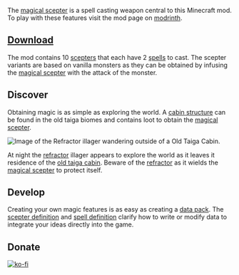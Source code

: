 
The [magical scepter][magical-scepter] is a spell casting weapon central to this Minecraft mod.
To play with these features visit the mod page on [modrinth][modrinth].

## [Download][download]

The mod contains 10 [scepters][scepters] that each have 2 [spells][spells] to cast.
The scepter variants are based on vanilla monsters as they can be obtained by
infusing the [magical scepter][magical-scepter] with the attack of the monster.

## Discover
Obtaining magic is as simple as exploring the world.
A [cabin structure][old-taiga-cabin] can be found in the old taiga biomes
and contains loot to obtain the [magical scepter][magical-scepter].

![Image of the Refractor illager wandering outside of a Old Taiga Cabin.](https://cdn.modrinth.com/data/cached_images/8751612aaf5a1b4ffb132e992350de027d4bbb3c.png "Wandering Refractor Illager")

At night the [refractor][refractor] illager appears to explore the world as it leaves it residence of the [old taiga cabin][old-taiga-cabin].
Beware of the [refractor][refractor] as it wields the [magical scepter][magical-scepter] to protect itself.

## Develop

Creating your own magic features is as easy as creating a [data pack][data-pack].
The [scepter definition][scepter-definition] and [spell definition][spell-definition]
clarify how to write or modify data to integrate your ideas directly into the game.

## Donate

[![ko-fi](https://ko-fi.com/img/githubbutton_sm.svg)](https://ko-fi.com/pistonpoek)

[magical-scepter]: https://moddedmc.wiki/en/project/magical-scepter/docs/items/magical_scepter "Magical Scepter"
[wiki]: https://moddedmc.wiki/en/project/magical-scepter/docs "Magical Scepter Wiki"
[modrinth]: https://modrinth.com/mod/magical-scepter "Magical Scepter Modrinth"
[download]: https://modrinth.com/mod/magical-scepter#download "Magical Scepter Download"

[scepters]: https://moddedmc.wiki/en/project/magical-scepter/docs/scepters/scepters "Scepters"
[spells]: https://moddedmc.wiki/en/project/magical-scepter/docs/spells/spells "Spells"

[old-taiga-cabin]: https://moddedmc.wiki/en/project/magical-scepter/docs/structures/old_taiga_cabin "Old Taiga Cabin"
[refractor]: https://moddedmc.wiki/en/project/magical-scepter/docs/entities/refractor "Refractor"

[data-pack]: https://minecraft.wiki/w/Tutorial:Creating_a_data_pack "Create Data Pack"
[scepter-definition]: https://moddedmc.wiki/en/project/magical-scepter/docs/scepters/scepter_definition "Scepter Definition"
[spell-definition]: https://moddedmc.wiki/en/project/magical-scepter/docs/spells/spell_definition "Spell Definition"